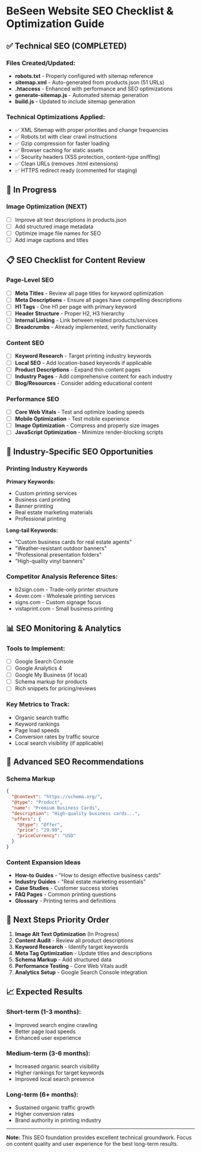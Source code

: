 # BeSeen Website SEO Checklist & Optimization Guide

## ✅ Technical SEO (COMPLETED)

### Files Created/Updated:
- **robots.txt** - Properly configured with sitemap reference
- **sitemap.xml** - Auto-generated from products.json (51 URLs)
- **.htaccess** - Enhanced with performance and SEO optimizations
- **generate-sitemap.js** - Automated sitemap generation
- **build.js** - Updated to include sitemap generation

### Technical Optimizations Applied:
- ✅ XML Sitemap with proper priorities and change frequencies
- ✅ Robots.txt with clear crawl instructions
- ✅ Gzip compression for faster loading
- ✅ Browser caching for static assets
- ✅ Security headers (XSS protection, content-type sniffing)
- ✅ Clean URLs (removes .html extensions)
- ✅ HTTPS redirect ready (commented for staging)

## 🔄 In Progress

### Image Optimization (NEXT)
- [ ] Improve alt text descriptions in products.json
- [ ] Add structured image metadata
- [ ] Optimize image file names for SEO
- [ ] Add image captions and titles

## 📋 SEO Checklist for Content Review

### Page-Level SEO
- [ ] **Meta Titles** - Review all page titles for keyword optimization
- [ ] **Meta Descriptions** - Ensure all pages have compelling descriptions
- [ ] **H1 Tags** - One H1 per page with primary keyword
- [ ] **Header Structure** - Proper H2, H3 hierarchy
- [ ] **Internal Linking** - Link between related products/services
- [ ] **Breadcrumbs** - Already implemented, verify functionality

### Content SEO
- [ ] **Keyword Research** - Target printing industry keywords
- [ ] **Local SEO** - Add location-based keywords if applicable
- [ ] **Product Descriptions** - Expand thin content pages
- [ ] **Industry Pages** - Add comprehensive content for each industry
- [ ] **Blog/Resources** - Consider adding educational content

### Performance SEO
- [ ] **Core Web Vitals** - Test and optimize loading speeds
- [ ] **Mobile Optimization** - Test mobile experience
- [ ] **Image Optimization** - Compress and properly size images
- [ ] **JavaScript Optimization** - Minimize render-blocking scripts

## 🎯 Industry-Specific SEO Opportunities

### Printing Industry Keywords
**Primary Keywords:**
- Custom printing services
- Business card printing
- Banner printing
- Real estate marketing materials
- Professional printing

**Long-tail Keywords:**
- "Custom business cards for real estate agents"
- "Weather-resistant outdoor banners"
- "Professional presentation folders"
- "High-quality vinyl banners"

### Competitor Analysis Reference Sites:
- b2sign.com - Trade-only printer structure
- 4over.com - Wholesale printing services
- signs.com - Custom signage focus
- vistaprint.com - Small business printing

## 📊 SEO Monitoring & Analytics

### Tools to Implement:
- [ ] Google Search Console
- [ ] Google Analytics 4
- [ ] Google My Business (if local)
- [ ] Schema markup for products
- [ ] Rich snippets for pricing/reviews

### Key Metrics to Track:
- Organic search traffic
- Keyword rankings
- Page load speeds
- Conversion rates by traffic source
- Local search visibility (if applicable)

## 🔧 Advanced SEO Recommendations

### Schema Markup
```json
{
  "@context": "https://schema.org/",
  "@type": "Product",
  "name": "Premium Business Cards",
  "description": "High-quality business cards...",
  "offers": {
    "@type": "Offer",
    "price": "29.99",
    "priceCurrency": "USD"
  }
}
```

### Content Expansion Ideas
- **How-to Guides** - "How to design effective business cards"
- **Industry Guides** - "Real estate marketing essentials"
- **Case Studies** - Customer success stories
- **FAQ Pages** - Common printing questions
- **Glossary** - Printing terms and definitions

## 🚀 Next Steps Priority Order

1. **Image Alt Text Optimization** (In Progress)
2. **Content Audit** - Review all product descriptions
3. **Keyword Research** - Identify target keywords
4. **Meta Tag Optimization** - Update titles and descriptions
5. **Schema Markup** - Add structured data
6. **Performance Testing** - Core Web Vitals audit
7. **Analytics Setup** - Google Search Console integration

## 📈 Expected Results

### Short-term (1-3 months):
- Improved search engine crawling
- Better page load speeds
- Enhanced user experience

### Medium-term (3-6 months):
- Increased organic search visibility
- Higher rankings for target keywords
- Improved local search presence

### Long-term (6+ months):
- Sustained organic traffic growth
- Higher conversion rates
- Brand authority in printing industry

---

**Note:** This SEO foundation provides excellent technical groundwork. Focus on content quality and user experience for the best long-term results. 